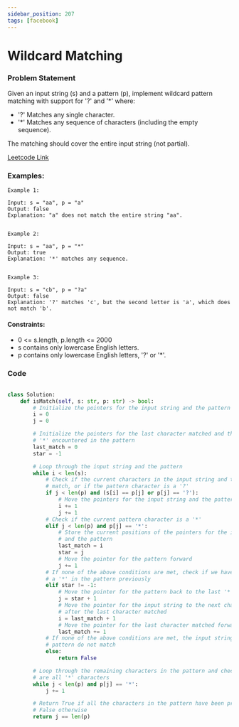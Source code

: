 ```yaml
---
sidebar_position: 207
tags: [facebook]
---
```


# Wildcard Matching

### Problem Statement

Given an input string (s) and a pattern (p), implement wildcard pattern matching with support for '?' and '\*' where:

- '?' Matches any single character.
- '\*' Matches any sequence of characters (including the empty sequence).

The matching should cover the entire input string (not partial).

[Leetcode Link](https://leetcode.com/problems/wildcard-matching)

### Examples:

```
Example 1:

Input: s = "aa", p = "a"
Output: false
Explanation: "a" does not match the entire string "aa".


Example 2:

Input: s = "aa", p = "*"
Output: true
Explanation: '*' matches any sequence.


Example 3:

Input: s = "cb", p = "?a"
Output: false
Explanation: '?' matches 'c', but the second letter is 'a', which does not match 'b'.
```

#### Constraints:

- 0 <= s.length, p.length <= 2000
- s contains only lowercase English letters.
- p contains only lowercase English letters, '?' or '\*'.

### Code

```python title="Python Code"

class Solution:
    def isMatch(self, s: str, p: str) -> bool:
        # Initialize the pointers for the input string and the pattern
        i = 0
        j = 0

        # Initialize the pointers for the last character matched and the last
        # '*' encountered in the pattern
        last_match = 0
        star = -1

        # Loop through the input string and the pattern
        while i < len(s):
            # Check if the current characters in the input string and the pattern
            # match, or if the pattern character is a '?'
            if j < len(p) and (s[i] == p[j] or p[j] == '?'):
                # Move the pointers for the input string and the pattern forward
                i += 1
                j += 1
            # Check if the current pattern character is a '*'
            elif j < len(p) and p[j] == '*':
                # Store the current positions of the pointers for the input string
                # and the pattern
                last_match = i
                star = j
                # Move the pointer for the pattern forward
                j += 1
            # If none of the above conditions are met, check if we have encountered
            # a '*' in the pattern previously
            elif star != -1:
                # Move the pointer for the pattern back to the last '*'
                j = star + 1
                # Move the pointer for the input string to the next character
                # after the last character matched
                i = last_match + 1
                # Move the pointer for the last character matched forward
                last_match += 1
            # If none of the above conditions are met, the input string and the
            # pattern do not match
            else:
                return False

        # Loop through the remaining characters in the pattern and check if they
        # are all '*' characters
        while j < len(p) and p[j] == '*':
            j += 1

        # Return True if all the characters in the pattern have been processed,
        # False otherwise
        return j == len(p)

```

